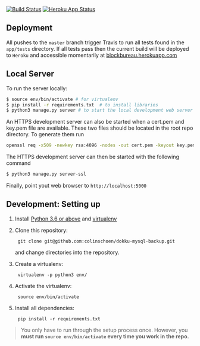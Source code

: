 [![Build Status](https://travis-ci.org/colinschoen/blockbureau.svg?branch=master)](https://travis-ci.org/colinschoen/blockbureau)
[![Heroku App Status](http://heroku-shields.herokuapp.com/blockbureau)](https://blockbureau.herokuapp.com)

Deployment
------------
All pushes to the `master` branch trigger Travis to run all tests found in 
the `app/tests` directory. If all tests pass then the current build will be
deployed to `Heroku` and accessible momentarily at 
[blockbureau.herokuapp.com](https://blockbureau.herokuapp.com)

Local Server
------------
To run the server locally:

```bash
$ source env/bin/activate # for virtualenv
$ pip install -r requirements.txt  # to install libraries
$ python3 manage.py server # to start the local development web server
```

An HTTPS development server can also be started when a cert.pem and key.pem
file are available. These two files should be located in the root repo directory.
To generate them run

```bash
openssl req -x509 -newkey rsa:4096 -nodes -out cert.pem -keyout key.pem -days 365
```

The HTTPS development server can then be started with the following command

```bash
$ python3 manage.py server-ssl
```

Finally, point yout web browser to `http://localhost:5000`


Development: Setting up
----------

1. Install [Python 3.6 or above](https://www.python.org/downloads/) and
   [virtualenv](https://virtualenv.pypa.io/en/latest/installation.html)
2. Clone this repository:

        git clone git@github.com:colinschoen/dokku-mysql-backup.git

    and change directories into the repository.

3. Create a virtualenv:

        virtualenv -p python3 env/

4. Activate the virtualenv:

        source env/bin/activate

5. Install all dependencies:

        pip install -r requirements.txt

> You only have to run through the setup process once. However, you **must run
> `source env/bin/activate` every time you work in the repo.**
